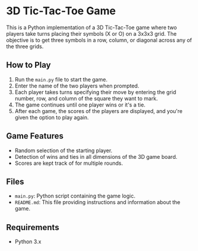 
# 3D Tic-Tac-Toe Game

This is a Python implementation of a 3D Tic-Tac-Toe game where two players take turns placing their symbols (X or O) on a 3x3x3 grid. The objective is to get three symbols in a row, column, or diagonal across any of the three grids.

## How to Play

1. Run the `main.py` file to start the game.
2. Enter the name of the two players when prompted.
3. Each player takes turns specifying their move by entering the grid number, row, and column of the square they want to mark.
4. The game continues until one player wins or it's a tie.
5. After each game, the scores of the players are displayed, and you're given the option to play again.

## Game Features

- Random selection of the starting player.
- Detection of wins and ties in all dimensions of the 3D game board.
- Scores are kept track of for multiple rounds.

## Files

- `main.py`: Python script containing the game logic.
- `README.md`: This file providing instructions and information about the game.

## Requirements

- Python 3.x
